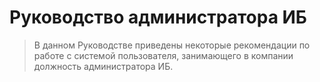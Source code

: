 # Руководство администратора ИБ
> В данном Руководстве приведены некоторые рекомендации по работе с системой пользователя, занимающего в компании должность администратора ИБ.